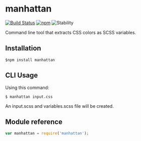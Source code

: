 # manhattan
[![Build Status](https://travis-ci.org/josh-austin/manhattan.svg)](https://travis-ci.org/josh-austin/manhattan)
[![npm](https://img.shields.io/badge/npm-0.1.0-green.svg)](https://www.npmjs.com/package/manhattan)
![Stability](https://img.shields.io/badge/stability-experimental-red.svg)

Command line tool that extracts CSS colors as SCSS variables.

## Installation
```
$npm install manhattan
```

## CLI Usage
Using this command:
```
$ manhattan input.css
```
An input.scss and variables.scss file will be created.

## Module reference
```javascript
var manhattan = require('manhattan');
```
